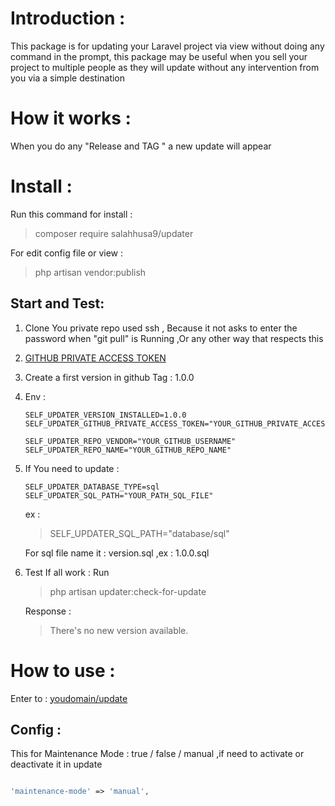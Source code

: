 
# Introduction :

This package is for updating your Laravel project via view without doing any command in the prompt, this package may be useful when you sell your project to multiple people as they will update without any intervention from you via a simple destination

# How it works :

When you do any "Release and TAG " a new update will appear

# Install :

  

Run this command for install :

  

> composer require salahhusa9/updater

  

For edit config file or view :

  

> php artisan vendor:publish

  

## Start and Test:

  

 1. Clone You private repo used ssh , Because it not asks to enter the
    password when "git pull" is Running ,Or any other way that respects
    this
 
 2. [GITHUB PRIVATE ACCESS TOKEN](https://docs.github.com/en/github/authenticating-to-github/keeping-your-account-and-data-secure/creating-a-personal-access-token)
 
 3. Create a first version in github Tag : 1.0.0
 4. Env :
    ```env
    SELF_UPDATER_VERSION_INSTALLED=1.0.0
    SELF_UPDATER_GITHUB_PRIVATE_ACCESS_TOKEN="YOUR_GITHUB_PRIVATE_ACCESS_TOKEN"

    SELF_UPDATER_REPO_VENDOR="YOUR_GITHUB_USERNAME"
    SELF_UPDATER_REPO_NAME="YOUR_GITHUB_REPO_NAME"
    ```

5. If You need to update :
    ```env
    SELF_UPDATER_DATABASE_TYPE=sql
    SELF_UPDATER_SQL_PATH="YOUR_PATH_SQL_FILE"
    ```
    ex : 
    > SELF_UPDATER_SQL_PATH="database/sql"

    For sql file name it : version.sql ,ex : 1.0.0.sql

 6. Test If all work :
    Run 
    > php artisan updater:check-for-update
    
    Response :
    > There\'s no new version available.

# How to use :

Enter to :
   [youdomain/update](http://127.0.0.1:8000/update)

## Config :

  

This for Maintenance Mode : true / false / manual ,if need to activate or deactivate it in update

  

```PHP

'maintenance-mode' => 'manual',

```